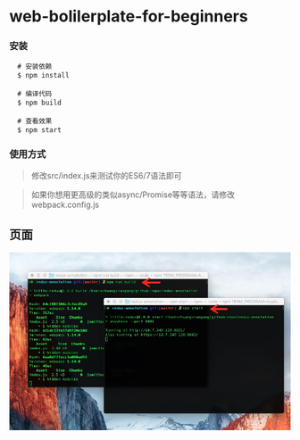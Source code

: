# web-bolilerplate-for-beginners

### 安装

```
  # 安装依赖
  $ npm install

  # 编译代码
  $ npm build

  # 查看效果
  $ npm start

```

### 使用方式

> 修改src/index.js来测试你的ES6/7语法即可

> 如果你想用更高级的类似async/Promise等等语法，请修改webpack.config.js

## 页面
![示例页面](./demo.png)

